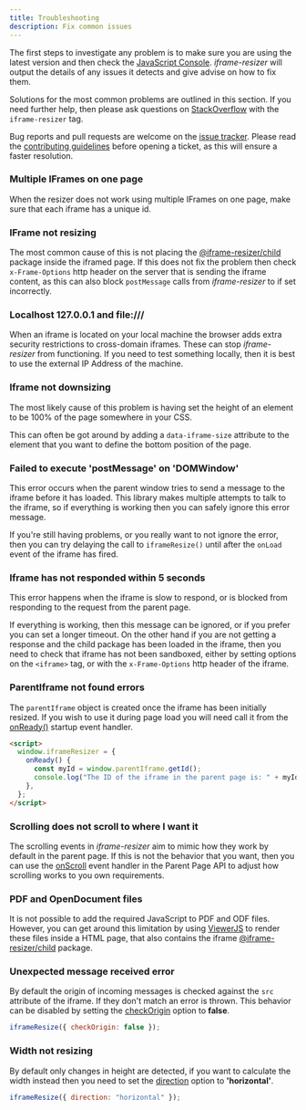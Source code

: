 ```yaml
---
title: Troubleshooting
description: Fix common issues
---
```


The first steps to investigate any problem is to make sure you are using the latest version and then check the [JavaScript Console](https://developers.google.com/chrome-developer-tools/docs/console#opening_the_console). _iframe-resizer_ will output the details of any issues it detects and give advise on how to fix them.

Solutions for the most common problems are outlined in this section. If you need further help, then please ask questions on [StackOverflow](http://stackoverflow.com/questions/tagged/iframe-resizer) with the `iframe-resizer` tag.

Bug reports and pull requests are welcome on the [issue tracker](https://github.com/davidjbradshaw/iframe-resizer/issues). Please read the [contributing guidelines](https://github.com/davidjbradshaw/iframe-resizer/blob/master/CONTRIBUTING.md) before opening a ticket, as this will ensure a faster resolution.

### Multiple IFrames on one page

When the resizer does not work using multiple IFrames on one page, make sure that each iframe has a unique id.

<!--
### IFrame not sizing correctly

If a larger element of content is removed from the normal document flow, through the use of absolute positioning, it can prevent the browser working out the correct size of the page. In such cases you can change the [heightCalculationMethod](./parent_page/options.md#heightcalculationmethod) to uses one of the other sizing methods.
-->

### IFrame not resizing

The most common cause of this is not placing the [@iframe-resizer/child](/setup/#child-page-setup/) package inside the iframed page. If this does not fix the problem then check `x-Frame-Options` http header on the server that is sending the iframe content, as this can also block `postMessage` calls from _iframe-resizer_ to if set incorrectly.

<!--
Not having a valid [HTML document type](http://en.wikipedia.org/wiki/Document_type_declaration) in the iframe can also sometimes prevent downsizing. At it's most simplest this can be the following.

```html
<!DOCTYPE html>
```
-->

### Localhost 127.0.0.1 and file:///

When an iframe is located on your local machine the browser adds extra security restrictions to cross-domain iframes. These can stop _iframe-resizer_ from functioning. If you need to test something locally, then it is best to use the external IP Address of the machine.

### Iframe not downsizing

The most likely cause of this problem is having set the height of an element to be 100% of the page somewhere in your CSS.

This can often be got around by adding a `data-iframe-size` attribute to the element that you want to define the bottom position of the page.

### Failed to execute 'postMessage' on 'DOMWindow'

This error occurs when the parent window tries to send a message to the iframe before it has loaded. This library makes multiple attempts to talk to the iframe, so if everything is working then you can safely ignore this error message.

If you're still having problems, or you really want to not ignore the error, then you can try delaying the call to `iframeResize()` until after the `onLoad` event of the iframe has fired.

### Iframe has not responded within 5 seconds

This error happens when the iframe is slow to respond, or is blocked from responding to the request from the parent page.

If everything is working, then this message can be ignored, or if you prefer you can set a longer timeout. On the other hand if you are not getting a response and the child package has been loaded in the iframe, then you need to check that iframe has not been sandboxed, either by setting options on the `<iframe>` tag, or with the `x-Frame-Options` http header of the iframe.

### ParentIframe not found errors

The `parentIframe` object is created once the iframe has been initially resized. If you wish to use it during page load you will need call it from the [onReady()](/api/child/#onready) startup event handler.

```html
<script>
  window.iframeResizer = {
    onReady() {
      const myId = window.parentIframe.getId();
      console.log("The ID of the iframe in the parent page is: " + myId);
    },
  };
</script>
```

### Scrolling does not scroll to where I want it

The scrolling events in _iframe-resizer_ aim to mimic how they work by default in the parent page. If this
is not the behavior that you want, then you can use the [onScroll](/api/parent/#onscroll) event handler in
the Parent Page API to adjust how scrolling works to you own requirements.

### PDF and OpenDocument files

It is not possible to add the required JavaScript to PDF and ODF files. However, you can get around this limitation by using [ViewerJS](http://viewerjs.org/) to render these files inside a HTML page, that also contains the iframe [@iframe-resizer/child](/setup/#child-page-setup) package.

### Unexpected message received error

By default the origin of incoming messages is checked against the `src` attribute of the iframe. If they don't match an error is thrown. This behavior can be disabled by setting the [checkOrigin](/api/parent/#checkorigin) option to **false**.

```js
iframeResize({ checkOrigin: false });
```

### Width not resizing

By default only changes in height are detected, if you want to calculate the width instead then you need to set the [direction](/api/parent/#direction) option to **'horizontal'**.

```js
iframeResize({ direction: "horizontal" });
```
